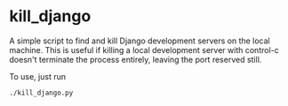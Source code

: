kill_django
===========

A simple script to find and kill Django development servers on the local machine.  This is useful if killing a local development server with control-c doesn't terminate the process entirely, leaving the port reserved still.

To use, just run

    ./kill_django.py
